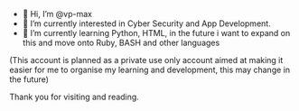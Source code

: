 - 👋 Hi, I’m @vp-max
- 👀 I’m currently interested in Cyber Security and App Development.
- 🌱 I’m currently learning Python, HTML, in the future i want to expand on this and move onto Ruby, BASH and other languages

(This account is planned as a private use only account aimed at making it easier for me to organise my learning and development, this may change in the future)

Thank you for visiting and reading.
